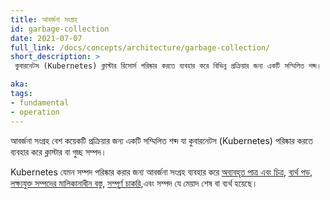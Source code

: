 ```yaml
---
title: আবর্জনা সংগ্রহ
id: garbage-collection
date: 2021-07-07
full_link: /docs/concepts/architecture/garbage-collection/
short_description: >
 কুবারনেটস (Kubernetes) ক্লাস্টার রিসোর্স পরিষ্কার করতে ব্যবহার করে বিভিন্ন প্রক্রিয়ার জন্য একটি সম্মিলিত শব্দ।

aka: 
tags:
- fundamental
- operation
---
```

আবর্জনা সংগ্রহ বেশ কয়েকটি প্রক্রিয়ার জন্য একটি সম্মিলিত শব্দ যা কুবারনেটস (Kubernetes) পরিষ্কার করতে ব্যবহার করে
ক্লাস্টার বা গুচ্ছ সম্পদ।
<!--more-->
Kubernetes যেমন সম্পদ পরিষ্কার করার জন্য আবর্জনা সংগ্রহ ব্যবহার করে
[অব্যবহৃত পাত্র এবং চিত্র](/docs/concepts/architecture/garbage-collection/#containers-images),
[ব্যর্থ পড](/docs/concepts/workloads/pods/pod-lifecycle/#pod-garbage-collection),
[লক্ষ্যযুক্ত সম্পদের মালিকানাধীন বস্তু](/docs/concepts/overview/working-with-objects/owners-dependents/),
[সম্পূর্ণ চাকরি](/docs/concepts/workloads/controllers/ttlafterfinished/),এবং সম্পদ
যে মেয়াদ শেষ বা ব্যর্থ হয়েছে।
